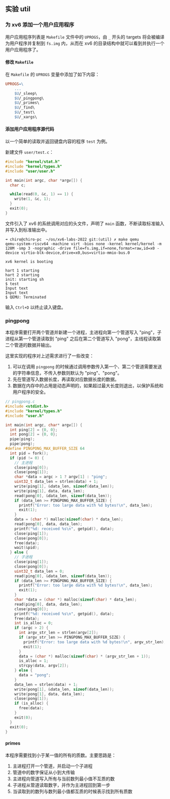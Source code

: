 ## 实验 util

### 为 xv6 添加一个用户应用程序

用户应用程序列表是 `Makefile` 文件中的 `UPROGS`，由 `_` 开头的 targets 将会被编译为用户程序并复制到 `fs.img` 内，从而在 xv6 的目录结构中就可以看到并执行一个用户应用程序了。

#### 修改 `Makefile`

在 `Makefile` 的 `UPROGS` 变量中添加了如下内容：

```makefile
UPROGS=\
	...
	$U/_sleep\
	$U/_pingpong\
	$U/_primes\
	$U/_find\
	$U/_test\
	$U/_xargs\
```

#### 添加用户应用程序源代码

以一个简单的读取并返回键盘内容的程序 `test` 为例。

新建文件 `user/test.c`：

```c
#include "kernel/stat.h"
#include "kernel/types.h"
#include "user/user.h"

int main(int argc, char *argv[]) {
  char c;

  while(read(0, &c, 1) == 1) {
    write(1, &c, 1);
  }
  exit(0);
}
```

文件引入了 xv6 的系统调用对应的头文件，声明了 `main` 函数，不断读取标准输入并写入到标准输出中。

```shell
➜ chiro@chiro-pc  ~/os/xv6-labs-2022 git:(util) ✗ make qemu
qemu-system-riscv64 -machine virt -bios none -kernel kernel/kernel -m 128M -smp 3 -nographic -drive file=fs.img,if=none,format=raw,id=x0 -device virtio-blk-device,drive=x0,bus=virtio-mmio-bus.0

xv6 kernel is booting

hart 1 starting
hart 2 starting
init: starting sh
$ test
Input text
Input text
$ QEMU: Terminated
```

输入 `Ctrl+D` 以终止读入键盘。

### pingpong

本程序需要打开两个管道并新建一个进程，主进程向第一个管道写入 "ping"，子进程从第一个管道读取到 "ping" 之后在第二个管道写入 "pong"，主线程读取第二个管道的数据并输出。

这里实现的程序对上述需求进行了一些改变：

1. 可以在调用 `pingpong` 的时候通过调用参数传入第一个、第二个管道需要发送的字符串信息，不传入参数则默认为 "ping"、"pong"。
2. 先在管道写入数据长度，再读取对应数据长度的数据。
3. 数据在内存中的占用是动态声明的，如果超过最大长度则退出，以保护系统和用户程序的安全。

```c
// pingpong.c
#include <stdint.h>
#include "kernel/types.h"
#include "user.h"

int main(int argc, char* argv[]) {
  int ping[2] = {0, 0};
  int pong[2] = {0, 0};
  pipe(ping);
  pipe(pong);
#define PINGPONG_MAX_BUFFER_SIZE 64
  int pid = fork();
  if (pid != 0) {
    // 主进程
    close(ping[0]);
    close(pong[1]);
    char *data = argc > 1 ? argv[1] : "ping";
    uint32_t data_len = strlen(data) + 1;
    write(ping[1], &data_len, sizeof(data_len));
    write(ping[1], data, data_len);
    read(pong[0], &data_len, sizeof(data_len));
    if (data_len >= PINGPONG_MAX_BUFFER_SIZE) {
      printf("Error: too large data with %d bytes!\n", data_len);
      exit(1);
    }
    data = (char *) malloc(sizeof(char) * data_len);
    read(pong[0], data, data_len);
    printf("%d: received %s\n", getpid(), data);
    close(ping[1]);
    close(pong[0]);
    free(data);
    wait(&pid);
  } else {
    // 子进程
    close(ping[1]);
    close(pong[0]);
    uint32_t data_len = 0;
    read(ping[0], &data_len, sizeof(data_len));
    if (data_len >= PINGPONG_MAX_BUFFER_SIZE) {
      printf("Error: too large data with %d bytes!\n", data_len);
      exit(1);
    }
    char *data = (char *) malloc(sizeof(char) * data_len);
    read(ping[0], data, data_len);
    close(ping[0]);
    printf("%d: received %s\n", getpid(), data);
    free(data);
    int is_alloc = 0;
    if (argc > 2) {
      int argv_str_len = strlen(argv[2]);
      if (argv_str_len >= PINGPONG_MAX_BUFFER_SIZE) {
        printf("Error: too large data with %d bytes!\n", argv_str_len);
        exit(1);
      }
      data = (char *) malloc(sizeof(char) * (argv_str_len + 1));
      is_alloc = 1;
      strcpy(data, argv[2]);
    } else {
      data = "pong";
    }
    data_len = strlen(data) + 1;
    write(pong[1], &data_len, sizeof(data_len));
    write(pong[1], data, data_len);
    close(pong[1]);
    if (is_alloc) {
      free(data);
    }
    exit(0);
  }
  exit(0);
}
```

#### primes

本程序需要找到小于某一值的所有的质数。主要思路是：

1. 主进程打开一个管道，并启动一个子进程
2. 管道中的数字保证从小到大传输
3. 主进程向管道写入所有与当前数列最小值不互质的数
4. 子进程从管道读取数字，并作为主进程回到第一步
5. 当读取到的数列与数列最小值都互质的时候表示找到所有质数



